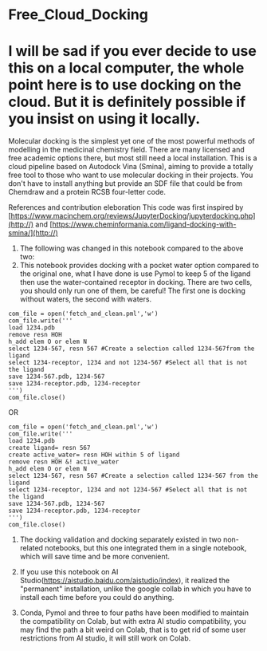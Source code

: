 # Free_Cloud_Docking

# I will be sad if you ever decide to use this on a local computer, the whole point here is to use docking on the cloud. But it is definitely possible if you insist on using it locally.

Molecular docking is the simplest yet one of the most powerful methods of modelling in the medicinal chemistry field. There are many licensed and free academic options there, but most still need a local installation. This is a cloud pipeline based on Autodock Vina (Smina), aiming to provide a totally free tool to those who want to use molecular docking in their projects. You don't have to install anything but provide an SDF file that could be from Chemdraw and a protein RCSB four-letter code.

 References and contribution eleboration
 This code was first inspired by [https://www.macinchem.org/reviews/JupyterDocking/jupyterdocking.php](http://) and [https://www.cheminformania.com/ligand-docking-with-smina/](http://)


1. The following was changed in this notebook compared to the above two:
1. This notebook provides docking with a pocket water option compared to the original one, what I have done is use Pymol to keep 5 of the ligand then use the water-contained receptor in docking. There are two cells, you should only run one of them, be careful! The first one is docking without waters, the second with waters.

```
com_file = open('fetch_and_clean.pml','w')
com_file.write('''
load 1234.pdb
remove resn HOH
h_add elem O or elem N
select 1234-567, resn 567 #Create a selection called 1234-567from the ligand
select 1234-receptor, 1234 and not 1234-567 #Select all that is not the ligand
save 1234-567.pdb, 1234-567
save 1234-receptor.pdb, 1234-receptor    
''')
com_file.close()
```
OR

```
com_file = open('fetch_and_clean.pml','w')
com_file.write('''
load 1234.pdb
create ligand= resn 567 
create active_water= resn HOH within 5 of ligand
remove resn HOH &! active_water
h_add elem O or elem N
select 1234-567, resn 567 #Create a selection called 1234-567 from the ligand
select 1234-receptor, 1234 and not 1234-567 #Select all that is not the ligand
save 1234-567.pdb, 1234-567
save 1234-receptor.pdb, 1234-receptor    
''')
com_file.close()
```

1. The docking validation and docking separately existed in two non-related notebooks, but this one integrated them in a single notebook, which will save time and be more convenient.
1. If you use this notebook on AI Studio(https://aistudio.baidu.com/aistudio/index), it realized the "permanent" installation, unlike the google collab in which you have to install each time before you could do anything. 

1. Conda, Pymol and three to four paths have been modified to maintain the compatibility on Colab, but with extra AI studio compatibility, you may find the path a bit weird on Colab, that is to get rid of some user restrictions from AI studio, it will still work on Colab. 
